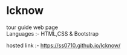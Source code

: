 # lcknow
tour guide web page <br>
Languages :- HTML,CSS & Bootstrap

hosted link :- https://ss0710.github.io/lcknow/
